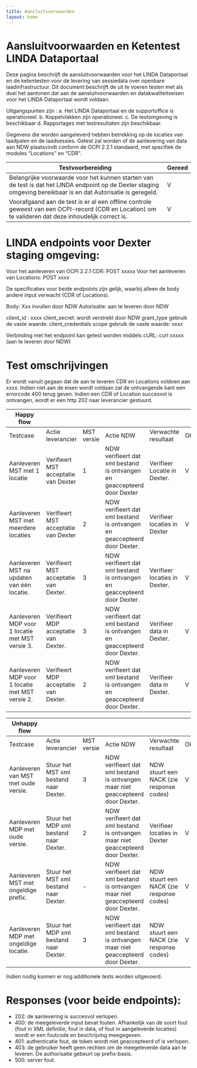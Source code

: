 ```yaml
---
title: Aansluitvoorwaarden
layout: home
---
```


# Aansluitvoorwaarden en Ketentest LINDA Dataportaal

Deze pagina beschrijft de aansluitvoorwaarden voor het LINDA Dataportaal en de ketentesten voor de levering van sessiedata over openbare laadinfrastructuur. Dit document beschrijft de uit te voeren testen met als doel het aantonen dat aan de aansluitvoorwaarden en datakwaliteitseisen voor het LINDA Dataportaal wordt voldaan.  

Uitgangspunten zijn :
a.	Het LINDA Dataportaal en de supportoffice is operationeel.
b.	Koppelvlakken zijn operationeel.
c.	De testomgeving is beschikbaar 
d.	Rapportages met testresultaten zijn beschikbaar.

Gegevens die worden aangeleverd hebben betrekking op de locaties van laadpalen en de laadsessies. Getest zal worden of de aanlevering van data aan NDW plaatsvindt conform de OCPI 2.2.1 standaard, met specifiek de modules “Locations”  en “CDR”.

| Testvoorbereiding         | Gereed     | 
|--------------|-----------|
| Belangrijke voorwaarde voor het kunnen starten van de test is dat het LINDA endpoint op de Dexter staging omgeving bereikbaar is en dat Autorisatie is geregeld. | V      |
| Voorafgaand aan de test is er al een offline controle geweest van een OCPI-record (CDR en Location) om te valideren dat deze inhoudelijk correct is.      | V  |

# LINDA endpoints voor Dexter staging omgeving: 

Voor het aanleveren van OCPI 2.2.1 CDR: POST xxxxx
Voor het aanleveren van Locations: POST xxxx

De specificaties voor beide endpoints zijn gelijk, waarbij alleen de body andere input verwacht (CDR of Locations). 
 
Body: Xxx invullen door NDW
Autorisatie: aan te leveren door NDW

client_id : xxxx
client_secret: wordt verstrekt door NDW 
grant_type
gebruik de vaste waarde: client_credentials
scope
gebruik de vaste waarde: xxxx

Verbinding met het endpoint kan getest worden middels cURL:
curl xxxxx (aan te leveren door NDW)

# Test omschrijvingen

Er wordt vanuit gegaan dat de aan te leveren CDR en Locations voldoen aan xxxx. Indien niet aan de eisen wordt voldaan zal de ontvangende kant een errorcode 400 terug geven. Indien een CDR of Location succesvol is ontvangen, wordt er een http 202 naar leverancier gestuurd.

|   Happy flow   | | | | | |
|---|---|---|---|---|---|
| Testcase  | Actie leverancier  | MST versie  | Actie NDW  | Verwachte resultaat  |OK/NOK   |   
| Aanleveren MST met 1 locatie  |  Verifieert MST acceptatie van Dexter | 1  |  NDW verifieert dat xml bestand is ontvangen en geaccepteerd door Dexter | Verifieer Locatie in  Dexter.  | V  |
|  Aanleveren MST met meerdere locaties | Verifieert MST acceptatie van Dexter  | 2 | NDW verifieert dat xml bestand is ontvangen en geaccepteerd door Dexter. | Verifieer locaties in Dexter | V  |
|  Aanleveren MST na updaten van één locatie. | Verifieert MST acceptatie van Dexter.  | 3  | NDW verifieert dat xml bestand is ontvangen en geaccepteerd door Dexter.  |  Verifieer locaties in Dexter. | V |
| Aanleveren MDP voor 1 locatie met MST versie 3. | Verifieert MDP acceptatie van Dexter.  | 3  | NDW verifieert dat xml bestand is ontvangen en geaccepteerd door Dexter. | Verifieer data in Dexter. | V |
| Aanleveren MDP voor 1 locatie met MST versie 2.  | Verifieert MDP acceptatie van Dexter.  | 2 | NDW verifieert dat xml bestand is ontvangen en geaccepteerd door Dexter. | Verifieer data in Dexter.  | V |

|   Unhappy flow   | | | | | |
|---|---|---|---|---|---|
| Testcase  | Actie leverancier  | MST versie  | Actie NDW  | Verwachte resultaat  |OK/NOK   |   
| Aanleveren van MST met oude versie. |  Stuur het MST xml bestand naar Dexter. | 3  |  NDW verifieert dat xml bestand is ontvangen maar niet geaccepteerd door Dexter. | NDW stuurt een NACK (zie response codes)   | V  |
|  Aanleveren MDP met oude versie. | Stuur het MDP xml bestand naar Dexter.  | 2 | NDW verifieert dat xml bestand is ontvangen maar niet geaccepteerd door Dexter. | Verifieer locaties in Dexter | V  |
|  Aanleveren MST met ongeldige prefix. | Stuur het MST xml bestand naar Dexter.  | -  | NDW verifieert dat xml bestand is ontvangen maar niet geaccepteerd door Dexter. | NDW stuurt een NACK (zie response codes) | V |
| Aanleveren MDP met ongeldige locatie. | Stuur het MDP xml bestand naar Dexter.  | 3  | NDW verifieert dat xml bestand is ontvangen maar niet geaccepteerd door Dexter. | NDW stuurt een NACK (zie response codes) | V |

Indien nodig kunnen er nog additionele tests worden uitgevoerd.

# Responses (voor beide endpoints):
 
- 202: de aanlevering is succesvol verlopen.
- 400: de meegeleverde input bevat fouten. Afhankelijk van de soort fout (fout in XML definitie, fout in data, of fout in aangeleverde locaties) wordt er een foutcode en beschrijving meegegeven.
- 401: authenticatie fout, de token wordt niet geaccepteerd of is verlopen.
- 403: de gebruiker heeft geen rechten om de meegeleverde data aan te leveren. De authorisatie gebeurt op prefix-basis.
- 500: server fout.




